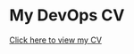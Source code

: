 # My DevOps CV

[Click here to view my CV](https://github.com/heilagr17/heilagr17-CV_DevOps_Oleh_Plesko/raw/main/resume.pdf)
